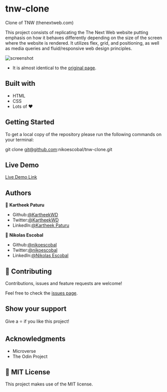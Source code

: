 # tnw-clone
Clone of TNW (thenextweb.com)

This project consists of replicating the The Next Web website putting emphasis on how it behaves differently depending on the size of the screen where the website is rendered. It utilizes flex, grid, and positioning, as well as media queries and fluid/responsive web design principles.

![screenshot](screenshot.png)

- It is almost identical to the [original page](https://thenextweb.com/).

## Built with

- HTML 
- CSS
- Lots of :heart: 

## Getting Started

To get a local copy of the repository please run the following commands on your terminal:

git clone git@github.com:nikoescobal/tnw-clone.git

## Live Demo

[Live Demo Link](https://rawcdn.githack.com/nikoescobal/tnw-clone/044aab6fe44927299ba33c5a3f5e9dea0f72c2a7/index.html)

## Authors

👤 **Kartheek Paturu**

- Github:[@KartheekWD](https://github.com/KartheekWD)
- Twitter:[@KartheekWD](https://twitter.com/KartheekWD)
- LinkedIn:[@Kartheek Paturu](https://www.linkedin.com/in/kartheekwd)

👤 **Nikolas Escobal**

- Github:[@nikoescobal](https://github.com/nikoescobal/Youtubeclone-muhammed-niko/commits?author=nikoescobal)
- Twitter:[@nikoescobal](https://twitter.com/nikoescobal)
- LinkedIn:[@Nikolas Escobal](https://www.linkedin.com/in/nikolas-joseph-escobal/)

## 🤝 Contributing

Contributions, issues and feature requests are welcome!

Feel free to check the [issues page](issues/).

## Show your support

Give a ⭐️ if you like this project!

## Acknowledgments

- Microverse
- The Odin Project

## 📝 MIT License

This project makes use of the MIT license.
